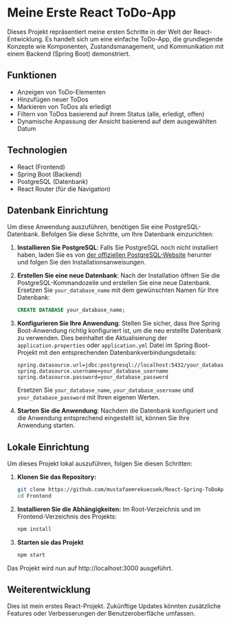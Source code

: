 # Meine Erste React ToDo-App

Dieses Projekt repräsentiert meine ersten Schritte in der Welt der React-Entwicklung. Es handelt sich um eine einfache ToDo-App, die grundlegende Konzepte wie Komponenten, Zustandsmanagement, und Kommunikation mit einem Backend (Spring Boot) demonstriert.

## Funktionen

- Anzeigen von ToDo-Elementen
- Hinzufügen neuer ToDos
- Markieren von ToDos als erledigt
- Filtern von ToDos basierend auf ihrem Status (alle, erledigt, offen)
- Dynamische Anpassung der Ansicht basierend auf dem ausgewählten Datum

## Technologien

- React (Frontend)
- Spring Boot (Backend)
- PostgreSQL (Datenbank)
- React Router (für die Navigation)

## Datenbank Einrichtung

Um diese Anwendung auszuführen, benötigen Sie eine PostgreSQL-Datenbank. Befolgen Sie diese Schritte, um Ihre Datenbank einzurichten:

1. **Installieren Sie PostgreSQL**: Falls Sie PostgreSQL noch nicht installiert haben, laden Sie es von [der offiziellen PostgreSQL-Website](https://www.postgresql.org/download/) herunter und folgen Sie den Installationsanweisungen.

2. **Erstellen Sie eine neue Datenbank**: Nach der Installation öffnen Sie die PostgreSQL-Kommandozeile und erstellen Sie eine neue Datenbank. Ersetzen Sie `your_database_name` mit dem gewünschten Namen für Ihre Datenbank:

    ```sql
    CREATE DATABASE your_database_name;
    ```

3. **Konfigurieren Sie Ihre Anwendung**: Stellen Sie sicher, dass Ihre Spring Boot-Anwendung richtig konfiguriert ist, um die neu erstellte Datenbank zu verwenden. Dies beinhaltet die Aktualisierung der `application.properties` oder `application.yml` Datei im Spring Boot-Projekt mit den entsprechenden Datenbankverbindungsdetails:

    ```properties
    spring.datasource.url=jdbc:postgresql://localhost:5432/your_database_name
    spring.datasource.username=your_database_username
    spring.datasource.password=your_database_password
    ```

    Ersetzen Sie `your_database_name`, `your_database_username` und `your_database_password` mit Ihren eigenen Werten.

4. **Starten Sie die Anwendung**: Nachdem die Datenbank konfiguriert und die Anwendung entsprechend eingestellt ist, können Sie Ihre Anwendung starten.

## Lokale Einrichtung

Um dieses Projekt lokal auszuführen, folgen Sie diesen Schritten:

1. **Klonen Sie das Repository:**

   ```bash
   git clone https://github.com/mustafaemrekuecuek/React-Spring-ToDoApp.git
   cd Frontend
2. **Installieren Sie die Abhängigkeiten:**
   Im Root-Verzeichnis und im Frontend-Verzeichnis des Projekts:
   ```bash
   npm install
4. **Starten sie das Projekt**
   ```bash
   npm start
   
Das Projekt wird nun auf http://localhost:3000 ausgeführt.

## Weiterentwicklung
Dies ist mein erstes React-Projekt. Zukünftige Updates könnten zusätzliche Features oder Verbesserungen der Benutzeroberfläche umfassen.
